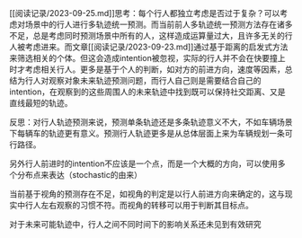 

[[阅读记录/2023-09-25.md]]思考：每个行人都独立考虑是否过于复杂？可以考虑对场景中的行人进行多轨迹统一预测。而当前前人多轨迹统一预测方法存在诸多不足，总是考虑同时预测场景中所有的人，这样造成运算量过大，且许多无关的行人被考虑进来。而文章[[阅读记录/2023-09-23.md]]通过基于距离的启发式方法来筛选相关的个体。但这会造成intention被忽视，实际的行人并不会在快要撞上时才考虑相关行人。更多是基于个人的判断，如对方的前进方向，速度等因素，总结为行人对观察对象未来轨迹预测问题，而行人自己则是需要结合自己的intention，在观察到的这些周围人的未来轨迹中找到既可以保持社交距离、又是直线最短的轨迹。

反思：对行人轨迹预测来说，预测单条轨迹还是多条轨迹意义不大，不如车辆场景下每辆车的轨迹更有意义。预测行人轨迹更多是从总体层面上来为车辆规划一条可行路径。

另外行人前进时的intention不应该是一个点，而是一个大概的方向，可以使用多个分布点来表达（stochastic的由来）

当前基于视角的预测存在不足，如视角的判定是以行人前进方向来确定的，这与现实中行人左右观察的习惯不符。而视角的转移可以用于判断其目标点。

对于未来可能轨迹中，行人之间不同时间下的影响关系还未见到有效研究